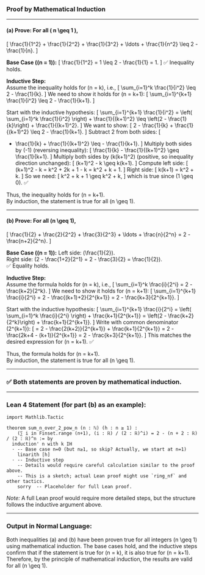### Proof by Mathematical Induction

---

#### (a) Prove: For all \( n \geq 1 \), 
\[
\frac{1}{1^2} + \frac{1}{2^2} + \frac{1}{3^2} + \ldots + \frac{1}{n^2} \leq 2 - \frac{1}{n}.
\]

**Base Case (\(n = 1\)):**
\[
\frac{1}{1^2} = 1 \leq 2 - \frac{1}{1} = 1.
\]
✅ Inequality holds.

**Inductive Step:**  
Assume the inequality holds for \(n = k\), i.e.,
\[
\sum_{i=1}^k \frac{1}{i^2} \leq 2 - \frac{1}{k}.
\]
We need to show it holds for \(n = k+1\):
\[
\sum_{i=1}^{k+1} \frac{1}{i^2} \leq 2 - \frac{1}{k+1}.
\]

Start with the inductive hypothesis:
\[
\sum_{i=1}^{k+1} \frac{1}{i^2} = \left( \sum_{i=1}^k \frac{1}{i^2} \right) + \frac{1}{(k+1)^2} \leq \left(2 - \frac{1}{k}\right) + \frac{1}{(k+1)^2}.
\]
We want to show:
\[
2 - \frac{1}{k} + \frac{1}{(k+1)^2} \leq 2 - \frac{1}{k+1}.
\]
Subtract 2 from both sides:
\[
- \frac{1}{k} + \frac{1}{(k+1)^2} \leq - \frac{1}{k+1}.
\]
Multiply both sides by \(-1\) (reversing inequality):
\[
\frac{1}{k} - \frac{1}{(k+1)^2} \geq \frac{1}{k+1}.
\]
Multiply both sides by \(k(k+1)^2\) (positive, so inequality direction unchanged):
\[
(k+1)^2 - k \geq k(k+1).
\]
Compute left side:
\[
(k+1)^2 - k = k^2 + 2k + 1 - k = k^2 + k + 1.
\]
Right side:
\[
k(k+1) = k^2 + k.
\]
So we need:
\[
k^2 + k + 1 \geq k^2 + k,
\]
which is true since \(1 \geq 0\). ✅

Thus, the inequality holds for \(n = k+1\).  
By induction, the statement is true for all \(n \geq 1\).

---

#### (b) Prove: For all \(n \geq 1\),
\[
\frac{1}{2} + \frac{2}{2^2} + \frac{3}{2^3} + \ldots + \frac{n}{2^n} = 2 - \frac{n+2}{2^n}.
\]

**Base Case (\(n = 1\)):**
Left side: \(\frac{1}{2}\).  
Right side: \(2 - \frac{1+2}{2^1} = 2 - \frac{3}{2} = \frac{1}{2}\).  
✅ Equality holds.

**Inductive Step:**  
Assume the formula holds for \(n = k\), i.e.,
\[
\sum_{i=1}^k \frac{i}{2^i} = 2 - \frac{k+2}{2^k}.
\]
We need to show it holds for \(n = k+1\):
\[
\sum_{i=1}^{k+1} \frac{i}{2^i} = 2 - \frac{(k+1)+2}{2^{k+1}} = 2 - \frac{k+3}{2^{k+1}}.
\]

Start with the inductive hypothesis:
\[
\sum_{i=1}^{k+1} \frac{i}{2^i} = \left( \sum_{i=1}^k \frac{i}{2^i} \right) + \frac{k+1}{2^{k+1}} = \left(2 - \frac{k+2}{2^k}\right) + \frac{k+1}{2^{k+1}}.
\]
Write with common denominator \(2^{k+1}\):
\[
= 2 - \frac{2(k+2)}{2^{k+1}} + \frac{k+1}{2^{k+1}} = 2 - \frac{2k+4 - (k+1)}{2^{k+1}} = 2 - \frac{k+3}{2^{k+1}}.
\]
This matches the desired expression for \(n = k+1\). ✅

Thus, the formula holds for \(n = k+1\).  
By induction, the statement is true for all \(n \geq 1\).

---

### ✅ Both statements are proven by mathematical induction.

---

### Lean 4 Statement (for part (b) as an example):

```lean
import Mathlib.Tactic

theorem sum_n_over_2_pow_n (n : ℕ) (h : n ≥ 1) :
    (∑ i in Finset.range (n+1), (i : ℝ) / (2 : ℝ)^i) = 2 - (n + 2 : ℝ) / (2 : ℝ)^n := by
  induction' n with k IH
  · -- Base case n=0 (but n≥1, so skip? Actually, we start at n=1)
    linarith [h]
  · -- Inductive step
    -- Details would require careful calculation similar to the proof above.
    -- This is a sketch; actual Lean proof might use `ring_nf` and other tactics.
    sorry  -- Placeholder for full Lean proof.
```

*Note:* A full Lean proof would require more detailed steps, but the structure follows the inductive argument above.

---

### Output in Normal Language:

Both inequalities (a) and (b) have been proven true for all integers \(n \geq 1\) using mathematical induction. The base cases hold, and the inductive steps confirm that if the statement is true for \(n = k\), it is also true for \(n = k+1\). Therefore, by the principle of mathematical induction, the results are valid for all \(n \geq 1\).
